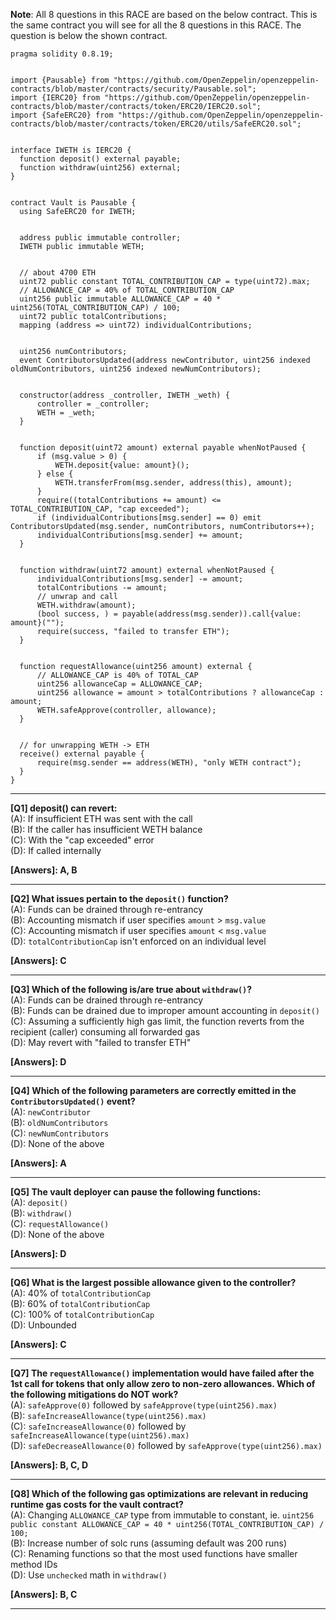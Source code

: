 **Note**: All 8 questions in this RACE are based on the below contract. This is the same contract you will see for all the 8 questions in this RACE. The question is below the shown contract.
```
pragma solidity 0.8.19;


import {Pausable} from "https://github.com/OpenZeppelin/openzeppelin-contracts/blob/master/contracts/security/Pausable.sol";
import {IERC20} from "https://github.com/OpenZeppelin/openzeppelin-contracts/blob/master/contracts/token/ERC20/IERC20.sol";
import {SafeERC20} from "https://github.com/OpenZeppelin/openzeppelin-contracts/blob/master/contracts/token/ERC20/utils/SafeERC20.sol";


interface IWETH is IERC20 {
  function deposit() external payable;
  function withdraw(uint256) external;
}


contract Vault is Pausable {
  using SafeERC20 for IWETH;


  address public immutable controller;
  IWETH public immutable WETH;


  // about 4700 ETH
  uint72 public constant TOTAL_CONTRIBUTION_CAP = type(uint72).max;
  // ALLOWANCE_CAP = 40% of TOTAL_CONTRIBUTION_CAP
  uint256 public immutable ALLOWANCE_CAP = 40 * uint256(TOTAL_CONTRIBUTION_CAP) / 100;
  uint72 public totalContributions;
  mapping (address => uint72) individualContributions;


  uint256 numContributors;
  event ContributorsUpdated(address newContributor, uint256 indexed oldNumContributors, uint256 indexed newNumContributors);


  constructor(address _controller, IWETH _weth) {
      controller = _controller;
      WETH = _weth;
  }


  function deposit(uint72 amount) external payable whenNotPaused {
      if (msg.value > 0) {
          WETH.deposit{value: amount}();
      } else {
          WETH.transferFrom(msg.sender, address(this), amount);
      }
      require((totalContributions += amount) <= TOTAL_CONTRIBUTION_CAP, "cap exceeded");
      if (individualContributions[msg.sender] == 0) emit ContributorsUpdated(msg.sender, numContributors, numContributors++);
      individualContributions[msg.sender] += amount;
  }


  function withdraw(uint72 amount) external whenNotPaused {
      individualContributions[msg.sender] -= amount;
      totalContributions -= amount;
      // unwrap and call
      WETH.withdraw(amount);
      (bool success, ) = payable(address(msg.sender)).call{value: amount}("");
      require(success, "failed to transfer ETH");
  }


  function requestAllowance(uint256 amount) external {
      // ALLOWANCE_CAP is 40% of TOTAL_CAP
      uint256 allowanceCap = ALLOWANCE_CAP;
      uint256 allowance = amount > totalContributions ? allowanceCap : amount;
      WETH.safeApprove(controller, allowance);
  }


  // for unwrapping WETH -> ETH
  receive() external payable {
      require(msg.sender == address(WETH), "only WETH contract");
  }
}
```
---
**[Q1] deposit() can revert:** \
(A): If insufficient ETH was sent with the call \
(B): If the caller has insufficient WETH balance \
(C): With the "cap exceeded" error \
(D): If called internally 

**[Answers]: A, B**

---
**[Q2] What issues pertain to the `deposit()` function?** \
(A): Funds can be drained through re-entrancy \
(B): Accounting mismatch if user specifies `amount` > `msg.value` \
(C): Accounting mismatch if user specifies `amount` < `msg.value` \
(D): `totalContributionCap` isn't enforced on an individual level 

**[Answers]: C**

---
**[Q3] Which of the following is/are true about `withdraw()`?** \
(A): Funds can be drained through re-entrancy \
(B): Funds can be drained due to improper amount accounting in `deposit()` \
(C): Assuming a sufficiently high gas limit, the function reverts from the recipient (caller) consuming all forwarded gas \
(D): May revert with "failed to transfer ETH"

**[Answers]: D**

---
**[Q4] Which of the following parameters are correctly emitted in the `ContributorsUpdated()` event?** \
(A): `newContributor` \
(B): `oldNumContributors` \
(C): `newNumContributors` \
(D): None of the above

**[Answers]: A**

---
**[Q5] The vault deployer can pause the following functions:** \
(A): `deposit()` \
(B): `withdraw()` \
(C): `requestAllowance()` \
(D): None of the above

**[Answers]: D**

---
**[Q6] What is the largest possible allowance given to the controller?** \
(A): 40% of `totalContributionCap` \
(B): 60% of `totalContributionCap` \
(C): 100% of `totalContributionCap` \
(D): Unbounded

**[Answers]: C**

---
**[Q7] The `requestAllowance()` implementation would have failed after the 1st call for tokens that only allow zero to non-zero allowances. Which of the following mitigations do NOT work?** \
(A): `safeApprove(0)` followed by `safeApprove(type(uint256).max)` \
(B): `safeIncreaseAllowance(type(uint256).max)` \
(C): `safeIncreaseAllowance(0)` followed by `safeIncreaseAllowance(type(uint256).max)` \
(D): `safeDecreaseAllowance(0)` followed by `safeApprove(type(uint256).max)` 

**[Answers]: B, C, D**

---
**[Q8] Which of the following gas optimizations are relevant in reducing runtime gas costs for the vault contract?** \
(A): Changing `ALLOWANCE_CAP` type from immutable to constant, ie. `uint256 public constant ALLOWANCE_CAP = 40 * uint256(TOTAL_CONTRIBUTION_CAP) / 100;` \
(B): Increase number of solc runs (assuming default was 200 runs) \
(C): Renaming functions so that the most used functions have smaller method IDs \
(D): Use `unchecked` math in `withdraw()`

**[Answers]: B, C**

---
